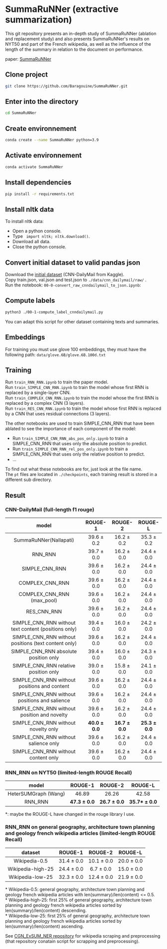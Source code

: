 # SummaRuNNer (extractive summarization)
This git repository presents an in-depth study of SummaRuNNer (ablation and replacement study) and also presents SummaRuNNer's results on NYT50 and part of the French wikipedia, as well as the influence of the length of the summary in relation to the document on performance.  

paper: [SummaRuNNer](https://arxiv.org/pdf/1611.04230.pdf)

## Clone project
```bash
git clone https://github.com/Baragouine/SummaRuNNer.git
```

## Enter into the directory
```bash
cd SummaRuNNer
```

## Create environnement
```bash
conda create --name SummaRuNNer python=3.9
```

## Activate environnement
```bash
conda activate SummaRuNNer
```

## Install dependencies
```bash
pip install -r requirements.txt
```

## Install nltk data
To install nltk data:
  - Open a python console.
  - Type ``` import nltk; nltk.download()```.
  - Download all data.
  - Close the python console.

## Convert initial dataset to valid pandas json
Download the [initial dataset]([https://drive.google.com/file/d/1JgsboIAs__r6XfCbkDWgmberXJw8FBWE/view?usp=sharing](https://www.kaggle.com/datasets/gowrishankarp/newspaper-text-summarization-cnn-dailymail)) (CNN-DailyMail from Kaggle).  
Copy train.json, val.json and test.json to `./data/cnn_dailymail/raw/` .  
Run the notebook: `00-0-convert_raw_cnndailymail_to_json.ipynb`:

## Compute labels
```bash
python3 ./00-1-compute_label_cnndailymail.py
```
You can adapt this script for other dataset containing texts and summaries.

## Embeddings
For training you must use glove 100 embeddings, they must have the following path: `data/glove.6B/glove.6B.100d.txt`

## Training
Run `train_RNN_RNN.ipynb` to train the paper model.  
Run `train_SIMPLE_CNN_RNN.ipynb` to train the model whose first RNN is replaced by a single-layer CNN.  
Run `train_COMPLEX_CNN_RNN.ipynb` to train the model whose the first RNN is replaced by a complex CNN (3 layers).  
Run `train_RES_CNN_RNN.ipynb` to train the model whose first RNN is replaced by a CNN that uses residual connections (3 layers).  
  
The other notebooks are used to train SIMPLE_CNN_RNN that have been ablated to see the importance of each component of the model:
 * Run `train_SIMPLE_CNN_RNN_abs_pos_only.ipynb` to train a SIMPLE_CNN_RNN that uses only the absolute position to predict.  
 * Run `train_SIMPLE_CNN_RNN_rel_pos_only.ipynb` to train a SIMPLE_CNN_RNN that uses only the relative position to predict.
 * ...  
  
To find out what these notebooks are for, just look at the file name.  
The `pt` files are located in `./checkpoints`, each training result is stored in a different sub directory.  

## Result

### CNN-DailyMail (full-length f1 rouge)
| model | ROUGE-1 | ROUGE-2 | ROUGE-L |  
|:-:    |:-:      |:-:      |:-:      |  
|SummaRuNNer(Nallapati)|39.6 &plusmn; 0.2|16.2 &plusmn; 0.2|35.3 &plusmn; 0.2|  
|RNN_RNN|39.7 &plusmn; 0.0|16.2 &plusmn; 0.0|24.4 &plusmn; 0.0|  
|SIMPLE_CNN_RNN|39.6 &plusmn; 0.0|16.2 &plusmn; 0.0|24.4 &plusmn; 0.0|  
|COMPLEX_CNN_RNN|39.6 &plusmn; 0.0|16.2 &plusmn; 0.0|24.4 &plusmn; 0.0|  
|COMPLEX_CNN_RNN (max_pool)|39.6 &plusmn; 0.0|16.2 &plusmn; 0.0|24.4 &plusmn; 0.0|  
|RES_CNN_RNN|39.6 &plusmn; 0.0|16.2 &plusmn; 0.0|24.4 &plusmn; 0.0|  
|SIMPLE_CNN_RNN without text content (positions only)|39.4 &plusmn; 0.0|16.0 &plusmn; 0.0|24.2 &plusmn; 0.0|  
|SIMPLE_CNN_RNN without positions (text content only)|39.6 &plusmn; 0.0|16.2 &plusmn; 0.0|24.4 &plusmn; 0.0|  
|SIMPLE_CNN_RNN absolute position only|39.4 &plusmn; 0.0|16.0 &plusmn; 0.0|24.3 &plusmn; 0.0|  
|SIMPLE_CNN_RNN relative position only|39.0 &plusmn; 0.0|15.8 &plusmn; 0.0|24.1 &plusmn; 0.0|  
|SIMPLE_CNN_RNN without positions and content|39.6 &plusmn; 0.0|16.2 &plusmn; 0.0|24.4 &plusmn; 0.0|  
|SIMPLE_CNN_RNN without positions and salience|39.6 &plusmn; 0.0|16.2 &plusmn; 0.0|24.4 &plusmn; 0.0|  
|SIMPLE_CNN_RNN without position and novelty|39.6 &plusmn; 0.0|16.2 &plusmn; 0.0|24.4 &plusmn; 0.0|  
|SIMPLE_CNN_RNN without novelty only|**40.0 &plusmn; 0.0**|**16.7 &plusmn; 0.0**|**25.3 &plusmn; 0.0**|  
|SIMPLE_CNN_RNN without salience only|39.6 &plusmn; 0.0|16.2 &plusmn; 0.0|24.4 &plusmn; 0.0|  
|SIMPLE_CNN_RNN without content only|39.6 &plusmn; 0.0|16.2 &plusmn; 0.0|24.4 &plusmn; 0.0|

### RNN_RNN on NYT50 (limited-length ROUGE Recall)
| model | ROUGE-1 | ROUGE-2 | ROUGE-L |  
|:-:    |:-:      |:-:      |:-:      |  
| HeterSUMGraph (Wang) | 46.89 | 26.26 | 42.58 |  
| RNN_RNN | **47.3 &plusmn; 0.0** | **26.7 &plusmn; 0.0** | **35.7\* &plusmn; 0.0** |  

*: maybe the ROUGE-L have changed in the rouge library I use.

### RNN_RNN on general geography, architecture town planning and geology french wikipedia articles (limited-length ROUGE Recall)
| dataset | ROUGE-1 | ROUGE-2 | ROUGE-L |  
|:-:      |:-:      |:-:      |:-:      |  
| Wikipedia-0.5 |31.4 &plusmn; 0.0|10.1 &plusmn; 0.0|20.0 &plusmn; 0.0|  
| Wikipedia-high-25 |24.4 &plusmn; 0.0|6.7 &plusmn; 0.0|15.0 &plusmn; 0.0|  
| Wikipedia-low-25 |32.3 &plusmn; 0.0|12.4 &plusmn; 0.0|21.9 &plusmn; 0.0|  

&ast; Wikipedia-0.5: general geography, architecture town planning and geology french wikipedia articles with len(summary)/len(content) <= 0.5.  
&ast; Wikipedia-high-25: first 25% of general geography, architecture town planning and geology french wikipedia articles sorted by len(summary)/len(content) descending.  
&ast; Wikipedia-low-25: first 25% of general geography, architecture town planning and geology french wikipedia articles sorted by len(summary)/len(content) ascending.  

See [CGN_ExSUM_NER repository](https://github.com/Baragouine/CGN_ExSUM_NER) for wikipedia scraping and preprocessing (that repository conatain script for scrapping and preprocessing).
